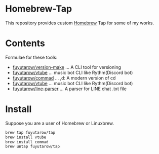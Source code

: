 # Homebrew-Tap

This repository provides custom [Homebrew](https://brew.sh/) Tap for some of my works.

# Contents

Formulae for these tools:

- [fuyutarow/version-make](https://github.com/fuytuarwo/version-make) ... A CLI tool for versioning
- [fuyutarow/vtube](https://github.com/fuyutarow/vtube) ... music bot CLI like Rythm(Discord bot)
- [fuyutarow/commad](https://github.com/fuytuarwo/commad) ... ,d: A modern version of cd
- [fuyutarow/vtube](https://github.com/fuyutarow/vtube) ... music bot CLI like Rythm(Discord bot)
- [fuyutarow/line-parser](https://github.com/fuyutarow/line-parsre) ... A parser for LINE chat .txt file
# Install

Suppose you are a user of Homebrew or Linuxbrew.

```sh
brew tap fuyutarow/tap
brew install vtube
brew install commad
brew untap fuyutarow/tap
```
